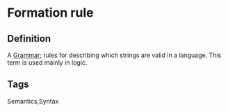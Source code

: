 # Formation rule

## Definition
A [Grammar](Grammar); rules for describing which strings are valid in a language. This term is used mainly in logic.

## Tags
Semantics,Syntax


